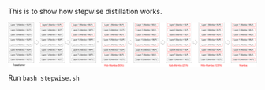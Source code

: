 This is to show how stepwise distillation works.

<div style="display: flex; justify-content: space-between;">
    <img src="../assets/stepwise.png" alt="MambaInLlama" style="width:100%;">
</div>

Run `bash stepwise.sh`